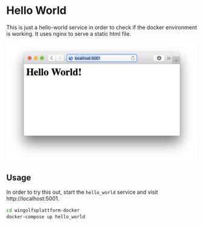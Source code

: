 # Hello World

This is just a hello-world service in order to check if the docker environment is working. It uses nginx to serve a static html file.

![screenshot](screenshots/Bildschirmfoto_2017-08-17_um_11.19.37.png)

## Usage

In order to try this out, start the `hello_world` service and visit http://localhost:5001.

```bash
cd wingolfsplattform-docker
docker-compose up hello_world
```